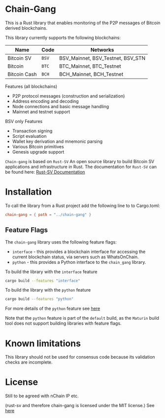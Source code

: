 # Chain-Gang

This is a Rust library that enables monitoring of the P2P messages of Bitcoin derived blockchains.

This library currently supports the following blockchains:

| Name | Code | Networks |
| --- | --- | --- |
| Bitcoin SV | `BSV` | BSV_Mainnet, BSV_Testnet, BSV_STN |
| Bitcoin  | `BTC` | BTC_Mainnet, BTC_Testnet |
| Bitcoin Cash | `BCH` | BCH_Mainnet, BCH_Testnet |



Features (all blockchains)
* P2P protocol messages (construction and serialization)
* Address encoding and decoding
* Node connections and basic message handling
* Mainnet and testnet support

BSV only Features
* Transaction signing 
* Script evaluation 
* Wallet key derivation and mnemonic parsing
* Various Bitcoin primitives
* Genesis upgrade support

`Chain-gang` is based on `Rust-SV` An open source library to build Bitcoin SV applications and infrastructure in Rust. The documentation for `Rust-SV` can be found here: 
[Rust-SV Documentation](https://docs.rs/sv/)


# Installation

To call the library from a Rust project add the following line to to Cargo.toml:
```toml
chain-gang = { path = "../chain-gang" }
``` 

## Feature Flags

The `chain-gang` library uses the following feature flags:

* `interface` - this provides a blockchain interface for accessing the current blockchain status, via servers such as WhatsOnChain.
* `python` - this provides a Python interface to the `chain_gang` library.

To build the library with the `interface` feature
```bash
cargo build --features "interface"
```

To build the library with the `python` feature
```bash
cargo build --features "python"
```
For more details of the `python` feature see [here](python/README.md)

Note that the `python` feature is part of the `default` build, as the `Maturin` build tool does not support
building libraries with feature flags.

# Known limitations

This library should not be used for consensus code because its validation checks are incomplete.

# License

Still to be agreed with nChain IP etc.

(rust-sv and therefore chain-gang is licensed under the MIT license.)
See [here](LICENSE)

